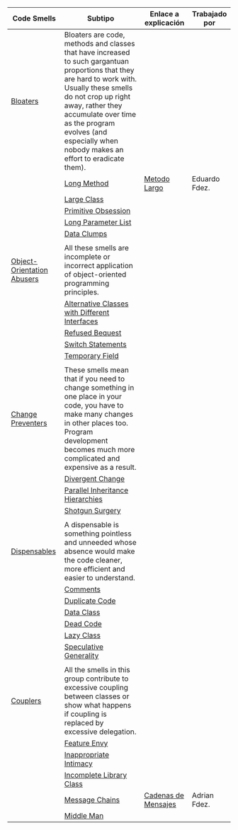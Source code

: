 | Code Smells                                                                          | Subtipo                                                                                                                                                                                                                                                                                            | Enlace a explicación                      | Trabajado por |
| ------------------------------------------------------------------------------------ | -------------------------------------------------------------------------------------------------------------------------------------------------------------------------------------------------------------------------------------------------------------------------------------------------- |-------------------------------------------| ------------- |
| [Bloaters](https://refactoring.guru/refactoring/smells/bloaters)                     | Bloaters are code, methods and classes that have increased to such gargantuan proportions that they are hard to work with. Usually these smells do not crop up right away, rather they accumulate over time as the program evolves (and especially when nobody makes an effort to eradicate them). |                                           |               |
|                                                                                      | [Long Method](https://refactoring.guru/es/smells/long-method)                                                                                                                                                                                                                                      | [Metodo Largo](./CodeSmell/LongMethod.md) |   Eduardo Fdez.            |
|                                                                                      | [Large Class](https://refactoring.guru/es/smells/large-class)                                                                                                                                                                                                                                      |                                           |               |
|                                                                                      | [Primitive Obsession](https://refactoring.guru/es/smells/primitive-obsession)                                                                                                                                                                                                                      |                                           |               |
|                                                                                      | [Long Parameter List](https://refactoring.guru/es/smells/long-parameter-list)                                                                                                                                                                                                                      |                                           |               |
|                                                                                      | [Data Clumps](https://refactoring.guru/es/smells/data-clumps)                                                                                                                                                                                                                                      |                                           |               |
|                                                                                      |                                                                                                                                                                                                                                                                                                    |                                           |               |
| [Object-Orientation Abusers](https://refactoring.guru/refactoring/smells/oo-abusers) | All these smells are incomplete or incorrect application of object-oriented programming principles.                                                                                                                                                                                                |                                           |               |
|                                                                                      | [Alternative Classes with Different Interfaces](https://refactoring.guru/es/smells/alternative-classes-with-different-interfaces)                                                                                                                                                                  |                                           |               |
|                                                                                      | [Refused Bequest](https://refactoring.guru/es/smells/refused-bequest)                                                                                                                                                                                                                              |                                           |               |
|                                                                                      | [Switch Statements](https://refactoring.guru/es/smells/switch-statements)                                                                                                                                                                                                                          |                                           |               |
|                                                                                      | [Temporary Field](https://refactoring.guru/es/smells/temporary-field)                                                                                                                                                                                                                              |                                           |               |
|                                                                                      |                                                                                                                                                                                                                                                                                                    |                                           |               |
| [Change Preventers](https://refactoring.guru/refactoring/smells/change-preventers)   | These smells mean that if you need to change something in one place in your code, you have to make many changes in other places too. Program development becomes much more complicated and expensive as a result.                                                                                  |                                           |               |
|                                                                                      | [Divergent Change](https://refactoring.guru/es/smells/divergent-change)                                                                                                                                                                                                                            |                                           |               |
|                                                                                      | [Parallel Inheritance Hierarchies](https://refactoring.guru/es/smells/parallel-inheritance-hierarchies)                                                                                                                                                                                            |                                           |               |
|                                                                                      | [Shotgun Surgery](https://refactoring.guru/es/smells/shotgun-surgery)                                                                                                                                                                                                                              |                                           |               |
|                                                                                      |                                                                                                                                                                                                                                                                                                    |                                           |               |
| [Dispensables](https://refactoring.guru/refactoring/smells/dispensables)             | A dispensable is something pointless and unneeded whose absence would make the code cleaner, more efficient and easier to understand.                                                                                                                                                              |                                           |               |
|                                                                                      | [Comments](https://refactoring.guru/es/smells/comments)                                                                                                                                                                                                                                            |                                           |               |
|                                                                                      | [Duplicate Code](https://refactoring.guru/es/smells/duplicate-code)                                                                                                                                                                                                                                |                                           |               |
|                                                                                      | [Data Class](https://refactoring.guru/es/smells/data-class)                                                                                                                                                                                                                                        |                                           |               |
|                                                                                      | [Dead Code](https://refactoring.guru/es/smells/dead-code)                                                                                                                                                                                                                                          |                                           |               |
|                                                                                      | [Lazy Class](https://refactoring.guru/es/smells/lazy-class)                                                                                                                                                                                                                                        |                                           |               |
|                                                                                      | [Speculative Generality](https://refactoring.guru/es/smells/speculative-generality)                                                                                                                                                                                                                |                                           |               |
|                                                                                      |                                                                                                                                                                                                                                                                                                    |                                           |               |
| [Couplers](https://refactoring.guru/refactoring/smells/couplers)                     | All the smells in this group contribute to excessive coupling between classes or show what happens if coupling is replaced by excessive delegation.                                                                                                                                                |                                           |               |
|                                                                                      | [Feature Envy](https://refactoring.guru/es/smells/feature-envy)                                                                                                                                                                                                                                    |                                           |               |
|                                                                                      | [Inappropriate Intimacy](https://refactoring.guru/es/smells/inappropriate-intimacy)                                                                                                                                                                                                                |                                           |               |
|                                                                                      | [Incomplete Library Class](https://refactoring.guru/es/smells/incomplete-library-class)                                                                                                                                                                                                            |                                           |               |
|                                                                                      | [Message Chains](https://refactoring.guru/es/smells/message-chains)                                                                                                                                                                                                                                |[Cadenas de Mensajes](./CodeSmell/MessageChains.md)                                           |Adrian Fdez.               |
|                                                                                      | [Middle Man](https://refactoring.guru/es/smells/middle-man)                                                                                                                                                                                                                                        |                                           |               |
